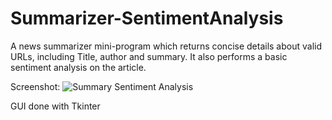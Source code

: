 # Summarizer-SentimentAnalysis
A news summarizer mini-program which returns concise details about valid URLs, including Title, author and summary.
It also performs a basic sentiment analysis on the article.

Screenshot:
![Summary Sentiment Analysis](https://user-images.githubusercontent.com/12728442/108805981-79100700-75c6-11eb-8397-7da107d97be8.png)

GUI done with Tkinter
